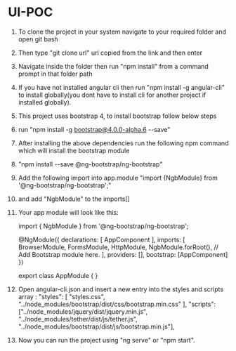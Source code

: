 # UI-POC
1. To clone the project in your system navigate to your required folder and open git bash
2. Then type "git clone url" url copied from the link and then enter
3. Navigate inside the folder then run "npm install" from a command prompt in that folder path
4. If you have not installed angular cli then run "npm install -g angular-cli" to install 
   globally(you dont have to install cli for another project if installed globally).
5. This project uses bootstrap 4, to install bootstrap follow below steps
6. run "npm install -g  bootstrap@4.0.0-alpha.6 --save"
7. After installing the above dependencies run the following npm command which will install the bootstrap module 
8. "npm install --save @ng-bootstrap/ng-bootstrap" 
9. Add the following import into app.module "import {NgbModule} from '@ng-bootstrap/ng-bootstrap';" 
10. and add "NgbModule" to the imports[]
11. Your app module will look like this:

    import { NgbModule } from '@ng-bootstrap/ng-bootstrap';

    @NgModule({
       declarations: [
       AppComponent
    ],
      imports: [
      BrowserModule,
      FormsModule,
      HttpModule,
      NgbModule.forRoot(), // Add Bootstrap module here.
    ],
      providers: [],
      bootstrap: [AppComponent]
    })

    export class AppModule { }

12. Open angular-cli.json and insert a new entry into the styles and scripts array :
    "styles": [
      "styles.css",
       "../node_modules/bootstrap/dist/css/bootstrap.min.css"
    ],
    "scripts": ["../node_modules/jquery/dist/jquery.min.js",
                  "../node_modules/tether/dist/js/tether.js",
                  "../node_modules/bootstrap/dist/js/bootstrap.min.js"],
13. Now you can run the project using "ng serve" or "npm start".
